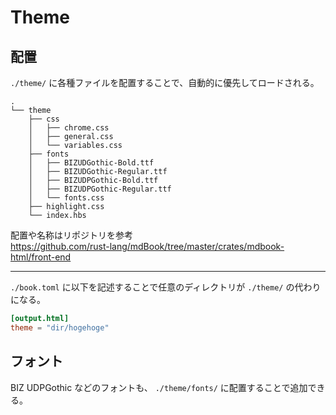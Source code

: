 # Theme

## 配置

`./theme/` に各種ファイルを配置することで、自動的に優先してロードされる。
```
.  
└── theme
    ├── css
    │   ├── chrome.css
    │   ├── general.css
    │   └── variables.css
    ├── fonts
    │   ├── BIZUDGothic-Bold.ttf
    │   ├── BIZUDGothic-Regular.ttf
    │   ├── BIZUDPGothic-Bold.ttf
    │   ├── BIZUDPGothic-Regular.ttf
    │   └── fonts.css
    ├── highlight.css
    └── index.hbs
```

配置や名称はリポジトリを参考\
<https://github.com/rust-lang/mdBook/tree/master/crates/mdbook-html/front-end>

***

`./book.toml` に以下を記述することで任意のディレクトリが `./theme/` の代わりになる。

```toml:book.toml
[output.html]
theme = "dir/hogehoge"
```

## フォント

BIZ UDPGothic などのフォントも、 `./theme/fonts/` に配置することで追加できる。
